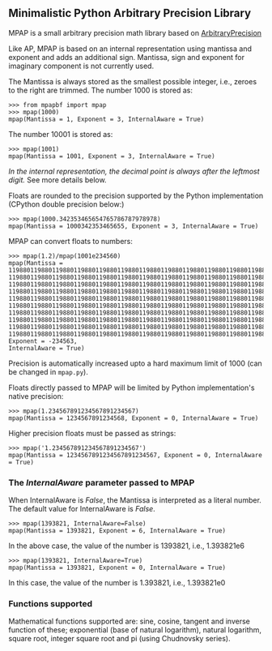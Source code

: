 ## Minimalistic Python Arbitrary Precision Library

MPAP is a small arbitrary precision math library based on [ArbitraryPrecision](https://github.com/jimmielin/ArbitraryPrecision)

Like AP, MPAP is based on an internal representation using mantissa and exponent and adds an additional sign.
Mantissa, sign and exponent for imaginary component is not currently used.

The Mantissa is always stored as the smallest possible integer, i.e., zeroes to the right are trimmed. 
The number 1000 is stored as: 
```
>>> from mpapbf import mpap
>>> mpap(1000)
mpap(Mantissa = 1, Exponent = 3, InternalAware = True)
```
The number 10001 is stored as:
```
>>> mpap(1001)
mpap(Mantissa = 1001, Exponent = 3, InternalAware = True)
```
*In the internal representation, the decimal point is always after the leftmost digit.*
See more details below.

Floats are rounded to the precision supported by the Python implementation (CPython double precision below:)
```
>>> mpap(1000.342353465654765786787978978)
mpap(Mantissa = 1000342353465655, Exponent = 3, InternalAware = True)
```

MPAP can convert floats to numbers:

```
>>> mpap(1.2)/mpap(1001e234560)
mpap(Mantissa = 
119880119880119880119880119880119880119880119880119880119880119880119880119880119880119880119880119880
119880119880119880119880119880119880119880119880119880119880119880119880119880119880119880119880119880
119880119880119880119880119880119880119880119880119880119880119880119880119880119880119880119880119880
119880119880119880119880119880119880119880119880119880119880119880119880119880119880119880119880119880
119880119880119880119880119880119880119880119880119880119880119880119880119880119880119880119880119880
119880119880119880119880119880119880119880119880119880119880119880119880119880119880119880119880119880
119880119880119880119880119880119880119880119880119880119880119880119880119880119880119880119880119880
119880119880119880119880119880119880119880119880119880119880119880119880119880119880119880119880119880
119880119880119880119880119880119880119880119880119880119880119880119880119880119880119880119880119880
1198801198801198801198801198801198801198801198801198801198801198801198801198801198, Exponent = -234563, 
InternalAware = True)
```
Precision is automatically increased upto a hard maximum limit of 1000 (can be changed in `mpap.py`).

Floats directly passed to MPAP will be limited by Python implementation's native precision:
```
>>> mpap(1.234567891234567891234567)
mpap(Mantissa = 1234567891234568, Exponent = 0, InternalAware = True)
```
Higher precision floats must be passed as strings:
```
>>> mpap('1.234567891234567891234567')
mpap(Mantissa = 1234567891234567891234567, Exponent = 0, InternalAware = True)
```

### The *InternalAware* parameter passed to MPAP
When InternalAware is *False*, the Mantissa is interpreted as a literal number. The default value
for InternalAware is *False*.
```
>>> mpap(1393821, InternalAware=False)
mpap(Mantissa = 1393821, Exponent = 6, InternalAware = True)
```
In the above case, the value of the number is 1393821, i.e., 1.393821e6
```
>>> mpap(1393821, InternalAware=True)
mpap(Mantissa = 1393821, Exponent = 0, InternalAware = True)
```
In this case, the value of the number is 1.393821, i.e., 1.393821e0


### Functions supported

Mathematical functions supported are: sine, cosine, tangent and inverse function of these; exponential (base of natural logarithm),
natural logarithm, square root, integer square root and pi (using Chudnovsky series).
